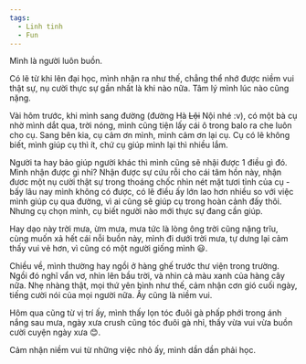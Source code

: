 ```yaml
---
tags:
  - Linh tinh
  - Fun
---
```


Mình là người luôn buồn.

Có lẽ từ khi lên đại học, mình nhận ra như thế, chẳng thể nhớ được niềm vui thật sự, nụ cười thực sự gần nhất là khi nào nữa. Tâm lý mình lúc nào cũng nặng.

Vài hôm trước, khi mình sang đường (đường Hà ~~Lội~~ Nội nhé :v), có một bà cụ nhờ mình dắt qua, trời nóng, mình cũng tiện lấy cái ô trong balo ra che luôn cho cụ. Sang bên kia, cụ cảm ơn mình, mình cảm ơn lại cụ. Cụ có lẽ không biết, mình giúp cụ thì ít, chứ cụ giúp mình lại thì nhiều lắm.

Người ta hay bảo giúp người khác thì mình cũng sẽ nhậi được 1 điều gì đó. Mình nhận được gì nhỉ? Nhận được sự cứu rỗi cho cái tâm hồn này, nhận đươc một nụ cười thật sự trong thoáng chốc nhìn nét mặt tươi tỉnh của cụ - bấy lâu nay mình không có được, có lẽ điều ấy lớn lao hơn nhiều so với việc mình giúp cụ qua đường, vì ai cũng sẽ giúp cụ trong hoàn cảnh đấy thôi. Nhưng cụ chọn mình, cụ biết người nào mới thực sự đang cần giúp.

Hay dạo này trời mưa, ừm mưa, mưa tức là lòng ông trời cũng nặng trĩu, cùng muốn xả hết cái nỗi buồn này, mình đi dưới trời mưa, tự dưng lại cảm thấy vui vẻ hơn, vì cũng có một người giống mình :smiley:.

Chiều về, mình thường hay ngồi ở hàng ghế trước thư viện trong trường. Ngồi đó nghĩ vẩn vơ, nhìn lên bầu trời, và nhìn cả màu xanh của hàng cây nữa. Nhẹ nhàng thật, mọi thứ yên bình như thế, cảm nhận cơn gió cuối ngày, tiếng cười nói của mọi người nữa. Ấy cũng là niềm vui.

Hôm qua cũng từ vị trí ấy, mình thấy lọn tóc đuôi gà phấp phới trong ánh nắng sau mưa, ngày xưa crush cũng tóc đuôi gà nhỉ, thấy vừa vui vừa buồn cười cuyện ngày xưa :blush:.

Cảm nhận niềm vui từ những việc nhỏ ấy, mình dần dần phải học.